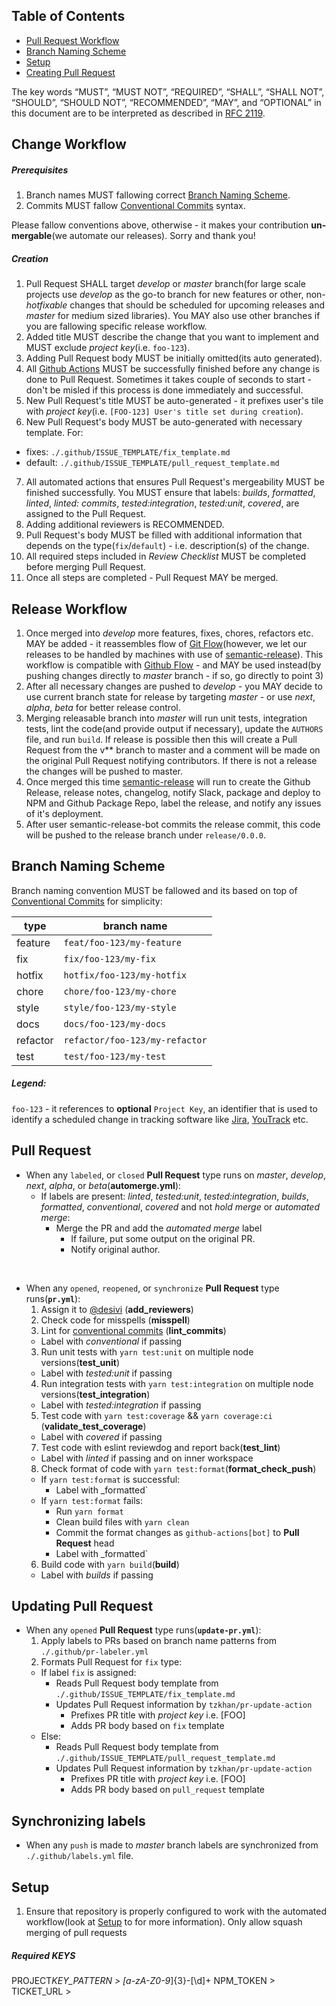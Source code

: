 ## Table of Contents

- [Pull Request Workflow](#pull-request-workflow)
- [Branch Naming Scheme](#branch-naming-scheme)
- [Setup](#setup)
- [Creating Pull Request](#creating-pull-request)

The key words “MUST”, “MUST NOT”, “REQUIRED”, “SHALL”, “SHALL NOT”, “SHOULD”, “SHOULD NOT”, “RECOMMENDED”, “MAY”, and “OPTIONAL” in this document are to be interpreted as described in [RFC 2119](https://www.ietf.org/rfc/rfc2119.txt).

## Change Workflow

##### Prerequisites

1. Branch names MUST fallowing correct [Branch Naming Scheme](#branch-naming-scheme).
2. Commits MUST fallow [Conventional Commits](https://www.conventionalcommits.org/) syntax.

Please fallow conventions above, otherwise - it makes your contribution **un-mergable**(we automate our releases). Sorry and thank you!

##### Creation

1. Pull Request SHALL target _develop_ or _master_ branch(for large scale projects use _develop_ as the go-to branch for new features or other, non-_hotfixable_ changes that should be scheduled for upcoming releases and _master_ for medium sized libraries). You MAY also use other branches if you are fallowing specific release workflow.
2. Added title MUST describe the change that you want to implement and MUST exclude _project key_(i.e. `foo-123`).
3. Adding Pull Request body MUST be initially omitted(its auto generated).
4. All [Github Actions](https://github.com/features/actions) MUST be successfully finished before any change is done to Pull Request. Sometimes it takes couple of seconds to start - don't be misled if this process is done immediately and successful.
5. New Pull Request's title MUST be auto-generated - it prefixes user's tile with _project key_(i.e. `[FOO-123] User's title set during creation`).
6. New Pull Request's body MUST be auto-generated with necessary template. For:

- fixes: `./.github/ISSUE_TEMPLATE/fix_template.md`
- default: `./.github/ISSUE_TEMPLATE/pull_request_template.md`

7. All automated actions that ensures Pull Request's mergeability MUST be finished successfully. You MUST ensure that labels: _builds_, _formatted_, _linted_, _linted: commits_, _tested:integration_, _tested:unit_, _covered_, are assigned to the Pull Request.
8. Adding additional reviewers is RECOMMENDED.
9. Pull Request's body MUST be filled with additional information that depends on the type(`fix`/`default`) - i.e. description(s) of the change.
10. All required steps included in _Review Checklist_ MUST be completed before merging Pull Request.
11. Once all steps are completed - Pull Request MAY be merged.

## Release Workflow

1. Once merged into _develop_ more features, fixes, chores, refactors etc. MAY be added - it reassembles flow of [Git Flow](https://danielkummer.github.io/git-flow-cheatsheet/)(however, we let our releases to be handled by machines with use of [semantic-release](https://github.com/semantic-release/semantic-release)). This workflow is compatible with [Github Flow](https://guides.github.com/introduction/flow/) - and MAY be used instead(by pushing changes directly to _master_ branch - if so, go directly to point 3)
2. After all necessary changes are pushed to _develop_ - you MAY decide to use current branch state for release by targeting _master_ - or use _next_, _alpha_, _beta_ for better release control.
3. Merging releasable branch into _master_ will run unit tests, integration tests, lint the code(and provide output if necessary), update the `AUTHORS` file, and run `build`.
   If release is possible then this will create a Pull Request from the v\*\* branch to master and a comment will be made on the original Pull Request notifying contributors. If there is not a release the changes will be pushed to master.
4. Once merged this time [semantic-release](https://github.com/semantic-release/semantic-release) will run to create the Github Release, release notes, changelog, notify Slack, package and deploy to NPM and Github Package Repo, label the release, and notify any issues of it's deployment.
5. After user semantic-release-bot commits the release commit, this code will be pushed to the release branch under `release/0.0.0`.

## Branch Naming Scheme

Branch naming convention MUST be fallowed and its based on top of [Conventional Commits](https://www.conventionalcommits.org/) for simplicity:

| type     | branch name                    |
| -------- | ------------------------------ |
| feature  | `feat/foo-123/my-feature`      |
| fix      | `fix/foo-123/my-fix`           |
| hotfix   | `hotfix/foo-123/my-hotfix`     |
| chore    | `chore/foo-123/my-chore`       |
| style    | `style/foo-123/my-style`       |
| docs     | `docs/foo-123/my-docs`         |
| refactor | `refactor/foo-123/my-refactor` |
| test     | `test/foo-123/my-test`         |

##### Legend:

`foo-123` - it references to **optional** `Project Key`, an identifier that is used to identify a scheduled change in tracking software like [Jira](https://www.atlassian.com/software/jira), [YouTrack](https://www.jetbrains.com/youtrack/) etc.

## Pull Request

- When any `labeled`, or `closed` **Pull Request** type runs on _master_, _develop_, _next_, _alpha_, or _beta_(**automerge.yml**):
  - If labels are present: _linted_, _tested:unit_, _tested:integration_, _builds_, _formatted_, _conventional_, _covered_ and not _hold merge_ or _automated merge_:
    - Merge the PR and add the _automated merge_ label
      - If failure, put some output on the original PR.
      - Notify original author.

&nbsp;

- When any `opened`, `reopened`, or `synchronize` **Pull Request** type runs(**`pr.yml`**):
  1. Assign it to [@desivi](https://github.com/desivi) (**add_reviewers**)
  2. Check code for misspells (**misspell**)
  3. Lint for [conventional commits](https://www.conventionalcommits.org/) (**lint_commits**)
  - Label with _conventional_ if passing
  3. Run unit tests with `yarn test:unit` on multiple node versions(**test_unit**)
  - Label with _tested:unit_ if passing
  4. Run integration tests with `yarn test:integration` on multiple node versions(**test_integration**)
  - Label with _tested:integration_ if passing
  5. Test code with `yarn test:coverage` && `yarn coverage:ci` (**validate_test_coverage**)
  - Label with _covered_ if passing
  7. Test code with eslint reviewdog and report back(**test_lint**)
  - Label with _linted_ if passing and on inner workspace
  8. Check format of code with `yarn test:format`(**format_check_push**)
  - If `yarn test:format` is successful:
    - Label with \_formatted`
  - If `yarn test:format` fails:
    - Run `yarn format`
    - Clean build files with `yarn clean`
    - Commit the format changes as `github-actions[bot]` to **Pull Request** head
    - Label with \_formatted`
  6. Build code with `yarn build`(**build**)
  - Label with _builds_ if passing

## Updating Pull Request

- When any `opened` **Pull Request** type runs(**`update-pr.yml`**):
  1. Apply labels to PRs based on branch name patterns from `./.github/pr-labeler.yml`
  2. Formats Pull Request for `fix` type:
  - If label `fix` is assigned:
    - Reads Pull Request body template from `./.github/ISSUE_TEMPLATE/fix_template.md`
    - Updates Pull Request information by `tzkhan/pr-update-action`
      - Prefixes PR title with _project key_ i.e. [FOO]
      - Adds PR body based on `fix` template
  - Else:
    - Reads Pull Request body template from `./.github/ISSUE_TEMPLATE/pull_request_template.md`
    - Updates Pull Request information by `tzkhan/pr-update-action`
      - Prefixes PR title with _project key_ i.e. [FOO]
      - Adds PR body based on `pull_request` template

## Synchronizing labels

- When any `push` is made to _master_ branch labels are synchronized from `./.github/labels.yml` file.

## Setup

1. Ensure that repository is properly configured to work with the automated workflow(look at [Setup](#setup) to for more information).
   Only allow squash merging of pull requests

##### Required KEYS

PROJECT*KEY_PATTERN > [a-zA-Z0-9*]{3}-[\d]+
NPM_TOKEN >
TICKET_URL >
